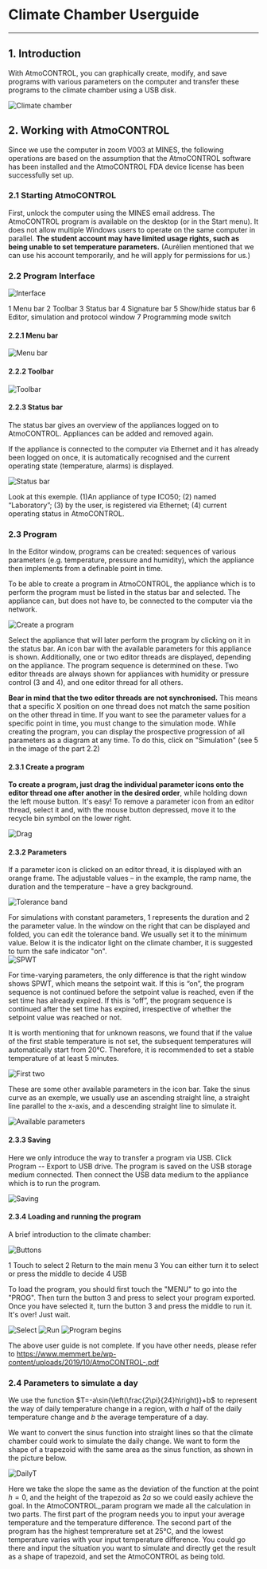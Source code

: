 # Climate Chamber Userguide

---

## 1. Introduction
With AtmoCONTROL, you can graphically create, modify, and save programs with various parameters on the computer and transfer these programs to the climate chamber using a USB disk.

![Climate chamber](./Images/v003.jpg)

## 2. Working with AtmoCONTROL
Since we use the computer in zoom V003 at MINES, the following operations are based on the assumption that the AtmoCONTROL software has been installed and the AtmoCONTROL FDA device license has been successfully set up.

### 2.1 Starting AtmoCONTROL
First, unlock the computer using the MINES email address. The AtmoCONTROL program is available on the desktop (or in the Start menu). It does not allow multiple Windows users to operate on the same computer in parallel. **The student account may have limited usage rights, such as being unable to set temperature parameters.** (Aurélien mentioned that we can use his account temporarily, and he will apply for permissions for us.)

### 2.2 Program Interface

![Interface](./Images/interface.png)

1 Menu bar 
2 Toolbar 
3 Status bar 
4 Signature bar
5 Show/hide status bar
6 Editor, simulation and protocol window 
7 Programming mode switch

#### 2.2.1 Menu bar

![Menu bar](./Images/menu_bar.png)

#### 2.2.2 Toolbar

![Toolbar](./Images/toolbar.png)


#### 2.2.3 Status bar
The status bar gives an overview of the appliances logged on to AtmoCONTROL. Appliances can be added and removed again.

If the appliance is connected to the computer via Ethernet and it has already been logged on once, it is automatically recognised and the current operating state (temperature, alarms) is displayed.

![Status bar](./Images/status_bar.png)

Look at this exemple. (1)An appliance of type ICO50; (2) named “Laboratory”; (3) by the user, is registered via Ethernet; 
(4) current operating status in AtmoCONTROL.

### 2.3 Program
In the Editor window, programs can be created: sequences of various parameters (e.g. temperature, pressure and humidity), which the appliance then implements from a definable point in time.

To be able to create a program in AtmoCONTROL, the appliance which is to perform the program must be listed in the status bar and selected. The appliance can, but does not have to, be connected to the computer via the network. 

![Create a program](./Images/create_programs.png)

Select the appliance that will later perform the program by clicking on it in the status bar. An icon bar with the available parameters for this appliance is shown. Additionally, one or two editor threads are displayed, depending on the appliance. The program sequence is determined on these. Two editor threads are always shown for appliances with humidity or pressure control (3 and 4), and one editor thread for all others.

**Bear in mind that the two editor threads are not synchronised.** This means that a specific X position on one thread does not match the same position on the other thread in time. If you want to see the parameter values for a specific point in time, you must change to the simulation mode. While creating the program, you can display the prospective progression of all parameters as a diagram at any time. To do this, click on "Simulation" (see 5 in the image of the part 2.2)


#### 2.3.1 Create a program

**To create a program, just drag the individual parameter icons onto the editor thread one after another in the desired order**, while holding down the left mouse button. It's easy! To remove a parameter icon from an editor thread, select it and, with the mouse button depressed, move it to the recycle bin symbol on the lower right. 

![Drag](./Images/drag.png)

#### 2.3.2 Parameters
If a parameter icon is clicked on an editor thread, it is displayed with an orange frame. The adjustable values – in the example, the ramp name, the duration and the temperature – have a grey background. 

![Tolerance band](./Images/tol.png)

For simulations with constant parameters, 1 represents the duration and 2 the parameter value. In the window on the right that can be displayed and folded, you can edit the tolerance band. We usually set it to the minimum value. Below it is the indicator light on the climate chamber, it is suggested to turn the safe indicator "on".
\
![SPWT](./Images/SPWT.png)

For time-varying parameters, the only difference is that the right window shows SPWT, which means the setpoint wait. If this is “on”, the program sequence is not continued before the setpoint value is reached, even if the set time has already expired. If this is “off”, the program sequence is continued after the set time has expired, irrespective of whether the setpoint value was reached or not. 

It is worth mentioning that for unknown reasons, we found that if the value of the first stable temperature is not set, the subsequent temperatures will automatically start from 20℃. Therefore, it is recommended to set a stable temperature of at least 5 minutes.

![First two](./Images/first.png)

These are some other available parameters in the icon bar. Take the sinus curve as an exemple, we usually use an ascending straight line, a straight line parallel to the x-axis, and a descending straight line to simulate it.

![Available parameters](./Images/para.png)

#### 2.3.3 Saving
Here we only introduce the way to transfer a program via USB. Click Program -- Export to USB drive. The program is saved on the USB storage medium connected. Then connect the USB data medium to the appliance which is to run the program.

![Saving](./Images/save.jpg)

#### 2.3.4 Loading and running the program
A brief introduction to the climate chamber:

![Buttons](./Images/button.png)

1 Touch to select
2 Return to the main menu
3 You can either turn it to select or press the middle to decide
4 USB

To load the program, you should first touch the "MENU" to go into the "PROG". Then turn the button 3 and press to select your program exported. Once you have selected it, turn the button 3 and press the middle to run it. It's over! Just wait.

![Select](./Images/select.jpg)
![Run](./Images/run.jpg)
![Program begins](./Images/begin.jpg)

The above user guide is not complete. If you have other needs, please refer to https://www.memmert.be/wp-content/uploads/2019/10/AtmoCONTROL-.pdf

### 2.4 Parameters to simulate a day
We use the function $T=-a\sin{\left(\frac{2\pi}{24}h\right)}+b$ to represent the way of daily temperature change in a region, with $a$ half of the daily temperature change and $b$ the average temperature of a day.

We want to convert the sinus function into straight lines so that the climate chamber could work to simulate the daily change. We want to form the shape of a trapezoid with the same area as the sinus function, as shown in the picture below. 

![DailyT](./Images/sinus_to_trapezoid.jpg)

Here we take the slope the same as the deviation of the function at the point $h=0$, and the height of the trapezoid as $2a$ so we could easily achieve the goal. In the AtmoCONTROL_param program we made all the calculation in two parts. The first part of the program needs you to input your average temperature and the temperature difference. The second part of the program has the highest temprerature set at 25℃, and the lowest temperature varies with your input temperature difference. You could go there and input the situation you want to simulate and directly get the result as a shape of trapezoid, and set the AtmoCONTROL as being told.


